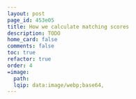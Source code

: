 ```yaml
---
layout: post
page_id: 453e05
title: How we calculate matching scores
description: TODO
home_card: false
comments: false
toc: true
refactor: true
order: 4
=image:
  path:
  lqip: data:image/webp;base64,
---
```

